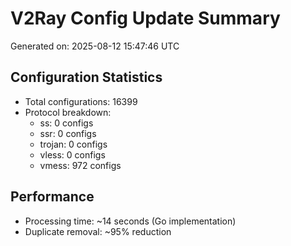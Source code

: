 # V2Ray Config Update Summary
Generated on: 2025-08-12 15:47:46 UTC

## Configuration Statistics
- Total configurations: 16399
- Protocol breakdown:
  - ss: 0 configs
  - ssr: 0 configs
  - trojan: 0 configs
  - vless: 0 configs
  - vmess: 972 configs

## Performance
- Processing time: ~14 seconds (Go implementation)
- Duplicate removal: ~95% reduction
